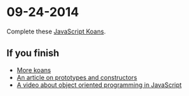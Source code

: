 # 09-24-2014
Complete these [JavaScript Koans](https://github.com/mrdavidlaing/javascript-koans).

## If you finish

- [More koans](https://github.com/liammclennan/JavaScript-Koans)
- [An article on prototypes and constructors](http://pivotallabs.com/javascript-constructors-prototypes-and-the-new-keyword/)
- [A video about object oriented programming in JavaScript](http://www.objectplayground.com/)

